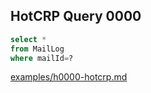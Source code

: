 
## HotCRP Query 0000
```sql
select *
from MailLog
where mailId=?
```
[examples/h0000-hotcrp.md](/examples/h0000-hotcrp.md)